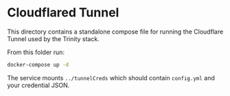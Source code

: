 # Cloudflared Tunnel

This directory contains a standalone compose file for running the
Cloudflare Tunnel used by the Trinity stack.

From this folder run:

```bash
docker-compose up -d
```

The service mounts `../tunnelCreds` which should contain `config.yml` and
your credential JSON.
